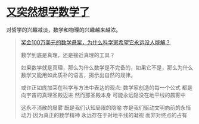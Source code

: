 # [又突然想学数学了](https://github.com/VandeeFeng/gitmemo/issues/46)

对哲学的兴趣减淡，数学和物理的兴趣越来越浓。

> [奖金100万美元的数学悬案，为什么科学家希望它永远没人能解？](https://www.bilibili.com/video/BV15BR5Y1EdB/)
> 
> 数学到底是真理，还是接近真理的工具？
>
> 如果数学就是真理，那么为什么数学是不完备的，如果它不是，那么为什么数学又能用如此质朴的语言，揭示出自然的规律。
> 
> 或许正如庞加莱在科学与方法中表达的观点:
> 数学家创造的每一个公式
> 都是向宇宙的真理圣殿迈进
> 然而那圣殿本身
> 可能永远隐没在地平线的晨雾中
> 
> 这永不消散的晨雾
> 既是我们认知局限的隐喻
> 亦是我们驱动文明向前的永恒动力
> 因为真正的数学精神
> 永远存在于对地平线的凝视
> 而非对终点的占有


